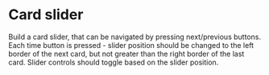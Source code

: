 # Card slider

Build a card slider, that can be navigated by pressing next/previous buttons.
Each time button is pressed - slider position should be changed to the left border of the next card,
but not greater than the right border of the last card.
Slider controls should toggle based on the slider position.

